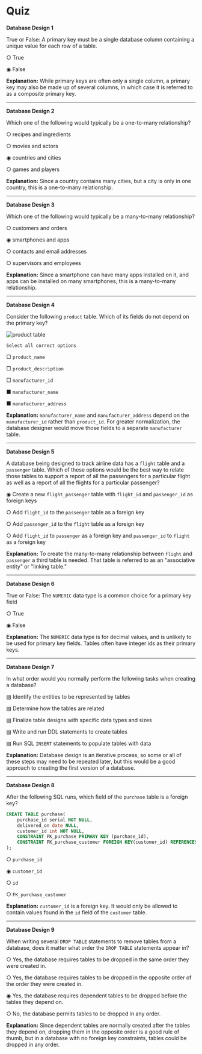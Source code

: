# Quiz

**Database Design 1**

True or False: A primary key must be a single database column containing a unique value for each row of a table.

○ True

◉ False

**Explanation:** While primary keys are often only a single column, a primary key may also be made up of several columns, in which case it is referred to as a composite primary key.

---

**Database Design 2**

Which one of the following would typically be a one-to-many relationship?

○ recipes and ingredients

○ movies and actors

◉ countries and cities

○ games and players

**Explanation:** Since a country contains many cities, but a city is only in one country, this is a one-to-many relationship.

---

**Database Design 3**

Which one of the following would typically be a many-to-many relationship?

○ customers and orders

◉ smartphones and apps

○ contacts and email addresses

○ supervisors and employees

**Explanation:** Since a smartphone can have many apps installed on it, and apps can be installed on many smartphones, this is a many-to-many relationship.

---

**Database Design 4**

Consider the following `product` table. Which of its fields do not depend on the primary key?

![product table](https://bootcamp-os-lms-prd-public.s3.us-west-2.amazonaws.com/content/9580e1b1ec9ee31d9464a0cd2ee68784.png)

	Select all correct options

□ `product_name`

□ `product_description`

□ `manufacturer_id`

■ `manufacturer_name`

■ `manufacturer_address`

**Explanation:** `manufacturer_name` and `manufacturer_address` depend on the `manufacturer_id` rather than `product_id`. For greater normalization, the database designer would move those fields to a separate `manufacturer` table.

---

**Database Design 5**

A database being designed to track airline data has a `flight` table and a `passenger` table. Which of these options would be the best way to relate those tables to support a report of all the passengers for a particular flight as well as a report of all the flights for a particular passenger?

◉ Create a new `flight_passenger` table with `flight_id` and `passenger_id` as foreign keys

○ Add `flight_id` to the `passenger` table as a foreign key

○ Add `passenger_id` to the `flight` table as a foreign key

○ Add `flight_id` to `passenger` as a foreign key and `passenger_id` to `flight` as a foreign key

**Explanation:** To create the many-to-many relationship between `flight` and `passenger` a third table is needed. That table is referred to as an "associative entity" or "linking table."

---

**Database Design 6**

True or False: The `NUMERIC` data type is a common choice for a primary key field

○ True

◉ False

**Explanation:** The `NUMERIC` data type is for decimal values, and is unlikely to be used for primary key fields. Tables often have integer ids as their primary keys.

---

**Database Design 7**

In what order would you normally perform the following tasks when creating a database?

▤ Identify the entities to be represented by tables

▤ Determine how the tables are related

▤ Finalize table designs with specific data types and sizes

▤ Write and run DDL statements to create tables

▤ Run SQL `INSERT` statements to populate tables with data

**Explanation:** Database design is an iterative process, so some or all of these steps may need to be repeated later, but this would be a good approach to creating the first version of a database.

---

**Database Design 8**

After the following SQL runs, which field of the `purchase` table is a foreign key?

```sql
CREATE TABLE purchase(
    purchase_id serial NOT NULL,
    delivered_on date NULL,
    customer_id int NOT NULL,
    CONSTRAINT PK_purchase PRIMARY KEY (purchase_id),
    CONSTRAINT FK_purchase_customer FOREIGN KEY(customer_id) REFERENCES customer (id)
);
```

○ `purchase_id`

◉ `customer_id`

○ `id`

○ `FK_purchase_customer`

**Explanation:** `customer_id` is a foreign key. It would only be allowed to contain values found in the `id` field of the `customer` table.

---

**Database Design 9**

When writing several `DROP TABLE` statements to remove tables from a database, does it matter what order the `DROP TABLE` statements appear in?

○ Yes, the database requires tables to be dropped in the same order they were created in.

○ Yes, the database requires tables to be dropped in the opposite order of the order they were created in.

◉ Yes, the database requires dependent tables to be dropped before the tables they depend on.

○ No, the database permits tables to be dropped in any order.

**Explanation:** Since dependent tables are normally created after the tables they depend on, dropping them in the opposite order is a good rule of thumb, but in a database with no foreign key constraints, tables could be dropped in any order.